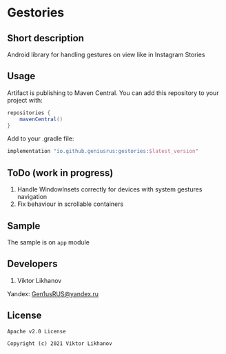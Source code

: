 # Gestories

## Short description

Android library for handling gestures on view like in Instagram Stories

## Usage

Artifact is publishing to Maven Central. You can add this repository to your project with:
```gradle
repositories {
    mavenCentral()
}
```

Add to your .gradle file:
```gradle
implementation "io.github.geniusrus:gestories:$latest_version"
```

## ToDo (work in progress)

1. Handle WindowInsets correctly for devices with system gestures navigation
1. Fix behaviour in scrollable containers

## Sample

The sample is on `app` module

## Developers

1. Viktor Likhanov

Yandex: [Gen1usRUS@yandex.ru](mailto:Gen1usRUS@yandex.ru)

## License
```
Apache v2.0 License

Copyright (c) 2021 Viktor Likhanov
